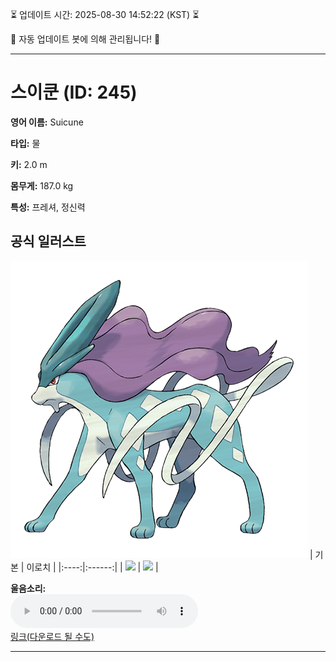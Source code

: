 
⏳ 업데이트 시간: 2025-08-30 14:52:22 (KST) ⏳

🤖 자동 업데이트 봇에 의해 관리됩니다! 🤖

---

# 스이쿤 (ID: 245)
**영어 이름:** Suicune

**타입:** 물

**키:** 2.0 m

**몸무게:** 187.0 kg

**특성:** 프레셔, 정신력

## 공식 일러스트
![](https://raw.githubusercontent.com/PokeAPI/sprites/master/sprites/pokemon/other/official-artwork/245.png)
| 기본 | 이로치 |
|:----:|:------:|
| <img src="http://play.pokemonshowdown.com/sprites/ani/suicune.gif" width="200"> | <img src="http://play.pokemonshowdown.com/sprites/ani-shiny/suicune.gif" width="200"> |

**울음소리:**<br><audio controls src="https://raw.githubusercontent.com/PokeAPI/cries/main/cries/pokemon/latest/245.ogg"></audio><br> [링크(다운로드 될 수도)](https://raw.githubusercontent.com/PokeAPI/cries/main/cries/pokemon/latest/245.ogg)


---
